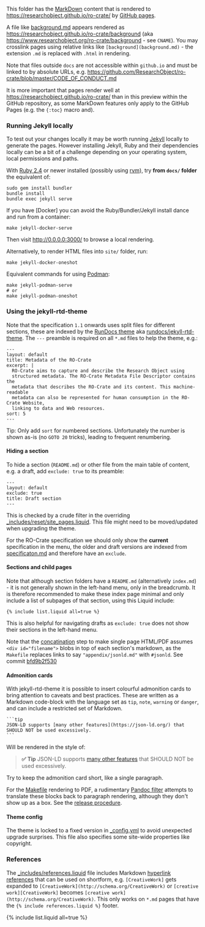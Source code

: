 This folder has the [MarkDown](https://guides.github.com/features/mastering-markdown) content that is rendered to <https://researchobject.github.io/ro-crate/> by [GitHub pages](https://pages.github.com/).

A file like [background.md](background.md) appears rendered as <https://researchobject.github.io/ro-crate/background> (aka  <https://www.researchobject.org/ro-crate/background> - see `CNAME`). You may crosslink pages using relative links like `[background](background.md)` - the extension `.md` is replaced with `.html` in rendering.

Note that files outside `docs` are not accessible within `github.io` and must be linked to by absolute URLs, e.g. <https://github.com/ResearchObject/ro-crate/blob/master/CODE_OF_CONDUCT.md>

It is more important that pages render well at <https://researchobject.github.io/ro-crate/> than in this  preview within the GitHub repository, as some MarkDown features only apply to the GitHub Pages (e.g. the `{:toc}` macro and).

### Running Jekyll locally

To test out your changes locally it may be worth running [Jekyll](https://jekyllrb.com/) locally to generate the pages. However installing Jekyll, Ruby and their dependencies locally can be a bit of a challenge depending on your operating system, local permissions and paths.

With [Ruby 2.4](https://www.ruby-lang.org/) or newer installed (possibly using [rvm](https://rvm.io/)), try **from `docs/` folder** the equivalent of:

    sudo gem install bundler
    bundle install
    bundle exec jekyll serve

If you have [Docker] you can avoid the Ruby/Bundler/Jekyll install dance and run from a container:

    make jekyll-docker-serve

Then visit http://0.0.0.0:3000/ to browse a local rendering. 

Alternatively, to render HTML files into `site/` folder, run:

    make jekyll-docker-oneshot

Equivalent commands for using [Podman](https://podman.io/):

    make jekyll-podman-serve  
    # or
    make jekyll-podman-oneshot


### Using the jekyll-rtd-theme

Note that the specification `1.1` onwards uses split files for different sections, these are indexed by the [RunDocs theme](https://rundocs.io/) aka [rundocs/jekyll-rtd-theme](https://github.com/rundocs/jekyll-rtd-theme). The `---` preamble is required on all `*.md` files to help the theme, e.g.:

```
---
layout: default
title: Metadata of the RO-Crate
excerpt: |
  RO-Crate aims to capture and describe the Research Object using
  structured metadata. The RO-Crate Metadata File Descriptor contains the
  metadata that describes the RO-Crate and its content. This machine-readable
  metadata can also be represented for human consumption in the RO-Crate Website,
  linking to data and Web resources.
sort: 5
---
```

Tip: Only add `sort` for numbered sections. Unfortunately the number is shown as-is (no `GOTO 20` tricks), leading to frequent renumbering.

#### Hiding a section

To hide a section (`README.md`) or other file from the main table of content, e.g. a draft, add `exclude: true` to its preamble:

```
---
layout: default
exclude: true
title: Draft section
---
```

This is checked by a crude filter in the overriding [_includes/reset/site_pages.liquid](_includes/reset/site_pages.liquid). This file might need to be moved/updated when upgrading the theme. 

For the RO-Crate specification we should only show the **current** specification in the menu, the older and draft versions are indexed from [specificaton.md](specification.md) and therefore have an `exclude`.

#### Sections and child pages

Note that although section folders have a `README.md` (alternatively `index.md`) - it is not generally shown in the left-hand menu, only in the breadcrumb. It is therefore recommended to make these index page minimal and only include a list of subpages of that section, using this Liquid include:

```
{% include list.liquid all=true %}
```

This is also helpful for navigating drafts as `exclude: true` does not show their sections in the left-hand menu.

Note that the [concatination](Makefile) step to make single page HTML/PDF assumes `<div id="filename">` blobs in top of each section's markdown, as the `Makefile` replaces links to say `"appendix/jsonld.md"` with `#jsonld`. See commit [bfd9b2f530](https://github.com/ResearchObject/ro-crate/commit/bfd9b2f53075f464b069b017c9648460879dda94)

#### Admonition cards

With jekyll-rtd-theme it is possible to insert colourful admonition cards to bring attention to caveats and best practices. 
These are written as a Markdown code-block with the language set as `tip`, `note`, `warning` or `danger`, and can
include a restricted set of Markdown.

    ```tip
    JSON-LD supports [many other features](https://json-ld.org/) that SHOULD NOT be used excessively.
    ```

Will be rendered in the style of:

> **✅ Tip**
> JSON-LD supports [many other features](https://json-ld.org/) that SHOULD NOT be used excessively.

Try to keep the admonition card short, like a single paragraph.

For the [Makefile](Makefile) rendering to PDF, a rudimentary [Pandoc filter](scripts/admonition.py)
attempts to translate these blocks back to paragraph rendering, although they don't show up as a box. 
See the [release procedure](RELEASE_PROCEDURE.md).


#### Theme config

The theme is locked to a fixed version in [_config.yml](_config.yml) to avoid unexpected upgrade surprises. This file also specifies some site-wide properties like copyright.

### References

The [_includes/references.liquid](_includes/references.liquid) file includes Markdown [hyperlink references](https://kramdown.gettalong.org/syntax.html#reference-links) that can be used on shortform, e.g. `[CreativeWork]` gets expanded to `[CreativeWork](http://schema.org/CreativeWork)`  or `[creative work][CreativeWork]` becomes  `[creative work](http://schema.org/CreativeWork)`. This only works on `*.md` pages that have the `{% include references.liquid %}` footer.


{% include list.liquid all=true %}
